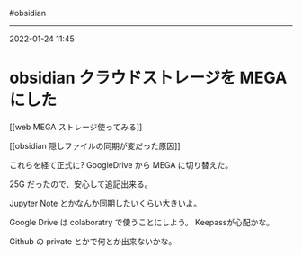 #obsidian 

---
2022-01-24  11:45

# obsidian  クラウドストレージを MEGA にした

[[web  MEGA ストレージ使ってみる]]

[[obsidian 隠しファイルの同期が変だった原因]]

これらを経て正式に? GoogleDrive から MEGA に切り替えた。

25G だったので、安心して追記出来る。

Jupyter Note とかなんか同期したいくらい大きいよ。

Google Drive は colaboratry で使うことにしよう。
Keepassが心配かな。

Github の private とかで何とか出来ないかな。

